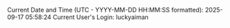 Current Date and Time (UTC - YYYY-MM-DD HH:MM:SS formatted): 2025-09-17 05:58:24
Current User's Login: luckyaiman
